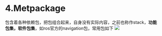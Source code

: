# 4.Metpackage
包含着各种依赖包，把包组合起来，自身没有实际内容，之前也称作stack，**功能包集，软件包集**，如ros官方的navigation包，常用包如下
![](https://s2.loli.net/2022/01/14/HIM1NAdfeUB3mjC.png)